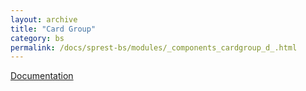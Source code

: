 ```yaml
---
layout: archive
title: "Card Group"
category: bs
permalink: /docs/sprest-bs/modules/_components_cardgroup_d_.html
---
```

[Documentation](https://getbootstrap.com/docs/4.4/components/card/#card-styles)
